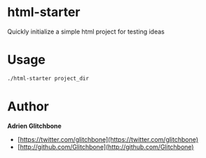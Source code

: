 html-starter
============

Quickly initialize a simple html project for testing ideas

Usage
=====

```sh
./html-starter project_dir
```

Author
======

**Adrien Glitchbone**

+ [https://twitter.com/glitchbone](https://twitter.com/glitchbone)
+ [http://github.com/Glitchbone](http://github.com/Glitchbone)